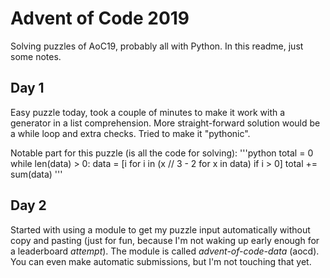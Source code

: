 # Advent of Code 2019
Solving puzzles of AoC19, probably all with Python.
In this readme, just some notes.

## Day 1
Easy puzzle today, took a couple of minutes to make it work
with a generator in a list comprehension. More straight-forward
solution would be a while loop and extra checks. Tried to make
it "pythonic". 

Notable part for this puzzle (is all the code for solving):
'''python
total = 0
while len(data) > 0:
   data = [i for i in (x // 3 - 2 for x in data) if i > 0]
   total += sum(data)
'''

## Day 2
Started with using a module to get my puzzle input automatically
without copy and pasting (just for fun, because I'm not waking 
up early enough for a leaderboard *attempt*). The module is 
called _advent-of-code-data_ (aocd). You can even make automatic
submissions, but I'm not touching that yet.

